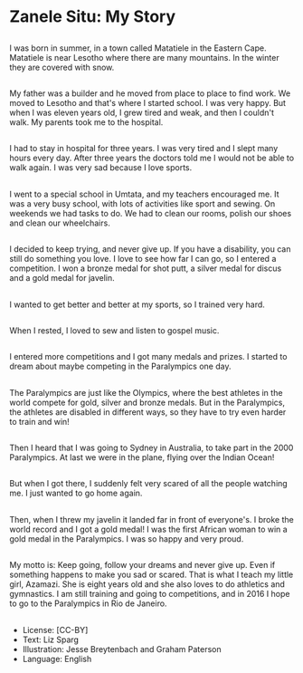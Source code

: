 # Zanele Situ: My Story

##
I was born in summer, in a town
called Matatiele in the Eastern
Cape. Matatiele is near Lesotho
where there are many mountains. In
the winter they are covered with
snow.

##
My father was a builder and he
moved from place to place to find
work. We moved to Lesotho and
that's where I started school. I was
very happy. But when I was eleven
years old, I grew tired and weak,
and then I couldn't walk. My parents
took me to the hospital.

##
I had to stay in hospital for three
years. I was very tired and I slept
many hours every day. After three
years the doctors told me I would
not be able to walk again.
I was very sad because I love
sports.

##
I went to a special school in Umtata,
and my teachers encouraged me. It
was a very busy school, with lots of
activities like sport and sewing. On
weekends we had tasks to do. We
had to clean our rooms, polish our
shoes and clean our wheelchairs.

##
I decided to keep trying, and never
give up. If you have a disability, you
can still do something you love. I
love to see how far I can go, so I
entered a competition. I won a
bronze medal for shot putt, a silver
medal for discus and a gold medal
for javelin.

##
I wanted to get better and better at
my sports, so I trained very hard.

##
When I rested, I loved to sew and
listen to gospel music.

##
I entered more competitions and I
got many medals and prizes. I
started to dream about maybe
competing in the Paralympics one
day.

##
The Paralympics are just like the
Olympics, where the best athletes
in the world compete for gold, silver
and bronze medals.
But in the Paralympics, the athletes
are disabled in different ways, so
they have to try even harder to
train and win!

##
Then I heard that I was going to
Sydney in Australia, to take part in
the 2000 Paralympics. At last we
were in the plane, flying over the
Indian Ocean!

##
But when I got there, I suddenly felt
very scared of all the people
watching me. I just wanted to go
home again.

##
Then, when I threw my javelin it
landed far in front of everyone's. I
broke the world record and I got a
gold medal! I was the first African
woman to win a gold medal in the
Paralympics. I was so happy and
very proud.

##
My motto is: Keep going, follow your
dreams and never give up. Even if
something happens to make you
sad or scared.
That is what I teach my little girl,
Azamazi. She is eight years old and
she also loves to do athletics and
gymnastics.
I am still training and going to
competitions, and in 2016 I hope to
go to the Paralympics in Rio de
Janeiro.

##
* License: [CC-BY]
* Text: Liz Sparg
* Illustration: Jesse Breytenbach and Graham Paterson
* Language: English
